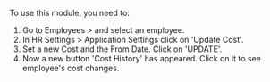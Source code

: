 To use this module, you need to:

1. Go to Employees > and select an employee.
2. In HR Settings > Application Settings click on 'Update Cost'.
3. Set a new Cost and the From Date. Click on 'UPDATE'.
4. Now a new button 'Cost History' has appeared. Click on it to see employee's
cost changes.
